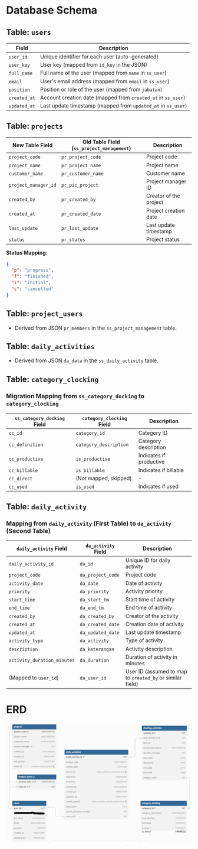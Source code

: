 # Database Schema

## Table: `users`

| Field          | Description                                              |
|----------------|----------------------------------------------------------|
| `user_id`      | Unique identifier for each user (auto-generated)          |
| `user_key`     | User key (mapped from `id_key` in the JSON)               |
| `full_name`    | Full name of the user (mapped from `name` in `ss_user`)   |
| `email`        | User's email address (mapped from `email` in `ss_user`)   |
| `position`     | Position or role of the user (mapped from `jabatan`)      |
| `created_at`   | Account creation date (mapped from `created_at` in `ss_user`) |
| `updated_at`   | Last update timestamp (mapped from `updated_at` in `ss_user`) |

## Table: `projects`

| New Table Field         | Old Table Field (`ss_project_management`) | Description                     |
|-------------------------|------------------------------------------|---------------------------------|
| `project_code`          | `pr_project_code`                        | Project code                    |
| `project_name`          | `pr_project_name`                        | Project name                    |
| `customer_name`         | `pr_customer_name`                       | Customer name                   |
| `project_manager_id`    | `pr_pic_project`                         | Project manager ID              |
| `created_by`            | `pr_created_by`                          | Creator of the project          |
| `created_at`            | `pr_created_date`                        | Project creation date           |
| `last_update`           | `pr_last_update`                         | Last update timestamp           |
| `status`                | `pr_status`                              | Project status                  |

**Status Mapping**:
```json
{
  "p": "progress",
  "f": "finished",
  "i": "initial",
  "c": "cancelled"
}
```

## Table: `project_users`

- Derived from JSON `pr_members` in the `ss_project_management` table.

## Table: `daily_activities`

- Derived from JSON `da_data` in the `ss_daily_activity` table.

## Table: `category_clocking`

### Migration Mapping from `ss_category_docking` to `category_clocking`

| `ss_category_docking` Field | `category_clocking` Field      | Description                     |
|-----------------------------|-------------------------------|---------------------------------|
| `cc_id`                     | `category_id`                 | Category ID                     |
| `cc_definition`             | `category_description`        | Category description            |
| `cc_productive`             | `is_productive`               | Indicates if productive         |
| `cc_billable`               | `is_billable`                 | Indicates if billable           |
| `cc_direct`                 | (Not mapped, skipped)         | -                               |
| `cc_used`                   | `is_used`                     | Indicates if used               |

## Table: `daily_activity`

### Mapping from `daily_activity` (First Table) to `da_activity` (Second Table)

| `daily_activity` Field      | `da_activity` Field         | Description                              |
|-----------------------------|----------------------------|------------------------------------------|
| `daily_activity_id`         | `da_id`                    | Unique ID for daily activity             |
| `project_code`              | `da_project_code`          | Project code                             |
| `activity_date`             | `da_date`                  | Date of activity                         |
| `priority`                  | `da_priority`              | Activity priority                        |
| `start_time`                | `da_start_tm`              | Start time of activity                   |
| `end_time`                  | `da_end_tm`                | End time of activity                     |
| `created_by`                | `da_created_by`            | Creator of the activity                  |
| `created_at`                | `da_created_date`          | Creation date of activity                |
| `updated_at`                | `da_updated_date`          | Last update timestamp                    |
| `activity_type`             | `da_activity`              | Type of activity                         |
| `description`               | `da_keterangan`            | Activity description                     |
| `activity_duration_minutes` | `da_duration`              | Duration of activity in minutes          |
| (Mapped to `user_id`)       | `da_user_id`               | User ID (assumed to map to `created_by` or similar field) |


# ERD
![Database ERD](erd.png "Database ERD")